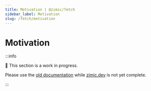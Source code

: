 ```yaml
---
title: Motivation | @zimic/fetch
sidebar_label: Motivation
slug: /fetch/motivation
---
```


# Motivation

:::info

🚧 This section is a work in progress.

Please use the [old documentation](https://github.com/zimicjs/zimic/wiki) while [zimic.dev](/) is not yet complete.

:::

